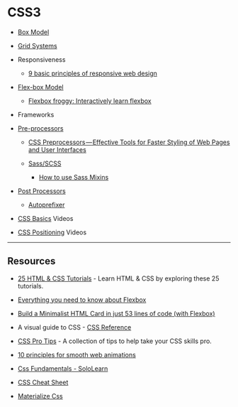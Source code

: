 # CSS3

- [Box Model](https://developer.mozilla.org/en-US/docs/Learn/CSS/Introduction_to_CSS/Box_model)

- [Grid Systems](https://www.w3schools.com/css/css_rwd_grid.asp)

- Responsiveness

  - [9 basic principles of responsive web design](http://blog.froont.com/9-basic-principles-of-responsive-web-design/)

- [Flex-box Model](https://css-tricks.com/snippets/css/a-guide-to-flexbox/)

  - [Flexbox froggy: Interactively learn flexbox](http://flexboxfroggy.com/)

- Frameworks

- [Pre-processors](https://developer.mozilla.org/en-US/docs/Glossary/CSS_preprocessor)

  - [CSS Preprocessors — Effective Tools for Faster Styling of Web Pages and User Interfaces](https://medium.com/@cabot_solutions/css-preprocessors-effective-tools-for-faster-styling-of-web-pages-and-user-interfaces-6ed4737a9804)

  - [Sass/SCSS](https://gist.github.com/jareware/4738651)

    - [How to use Sass Mixins](https://scotch.io/tutorials/how-to-use-sass-mixins)

- [Post Processors](https://www.hongkiat.com/blog/css-post-processors-tips-resources/)

  - [Autoprefixer](https://autoprefixer.github.io/)

- [CSS Basics](https://www.youtube.com/watch?v=s7ONvIgOWdM&list=PLqGj3iMvMa4IOmy04kDxh_hqODMqoeeCy) Videos

- [CSS Positioning](https://www.youtube.com/watch?v=kejG8G0dr5U&list=PLqGj3iMvMa4L731ispRfGAabXeRpM4RL6) Videos

---

## Resources

- [25 HTML & CSS Tutorials](https://codeburst.io/25-html-css-tutorials-6a864f387185) - Learn HTML & CSS by exploring these 25 tutorials.

- [Everything you need to know about Flexbox](https://medium.freecodecamp.com/understanding-flexbox-everything-you-need-to-know-b4013d4dc9af#.nusbqoyuc)

- [Build a Minimalist HTML Card in just 53 lines of code (with Flexbox)](https://codeburst.io/build-a-minimalist-html-card-in-just-53-lines-of-code-with-flexbox-b40801927eb5)

- A visual guide to CSS - [CSS Reference](http://cssreference.io/)

- [CSS Pro Tips](https://github.com/AllThingsSmitty/css-protips?utm_source=mybridge&utm_medium=blog&utm_campaign=read_more) - A collection of tips to help take your CSS skills pro.

- [10 principles for smooth web animations](https://blog.gyrosco.pe/smooth-css-animations-7d8ffc2c1d29#.y6p8vkehd)

- [Css Fundamentals - SoloLearn](https://www.sololearn.com/Course/CSS/)

- [CSS Cheat Sheet](https://websitesetup.org/css3-cheat-sheet/)

- [Materialize Css](https://materializecss.com/)
